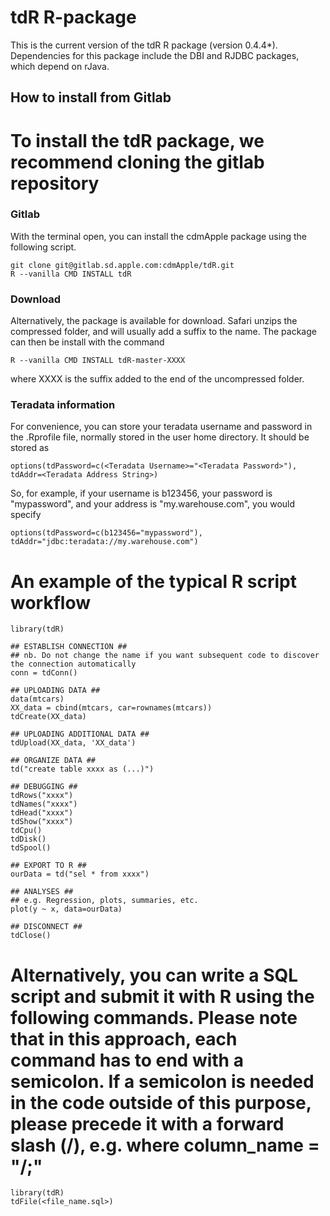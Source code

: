 # tdR R-package

This is the current version of the tdR R package (version 0.4.4\*). Dependencies for this package include the DBI and RJDBC packages, which depend on rJava.

## How to install from Gitlab ##

To install the tdR package, we recommend cloning the gitlab repository
=======

### Gitlab
With the terminal open, you can install the cdmApple package using the following script.

```shell
git clone git@gitlab.sd.apple.com:cdmApple/tdR.git
R --vanilla CMD INSTALL tdR
```

### Download
Alternatively, the package is available for download. Safari unzips the compressed folder, and will usually add a suffix to the name. The package can then be install with the command

```shell
R --vanilla CMD INSTALL tdR-master-XXXX
```

where XXXX is the suffix added to the end of the uncompressed folder.

### Teradata information
For convenience, you can store your teradata username and password in the .Rprofile file, normally stored in the user home directory. It should be stored as

```shell
options(tdPassword=c(<Teradata Username>="<Teradata Password>"), tdAddr=<Teradata Address String>)
```
So, for example, if your username is b123456, your password is "mypassword", and your address is "my.warehouse.com", you would specify 
```shell
options(tdPassword=c(b123456="mypassword"), tdAddr="jdbc:teradata://my.warehouse.com")
```

An example of the typical R script workflow
=======
```
library(tdR)

## ESTABLISH CONNECTION ##
## nb. Do not change the name if you want subsequent code to discover the connection automatically
conn = tdConn()

## UPLOADING DATA ##
data(mtcars)
XX_data = cbind(mtcars, car=rownames(mtcars)) 
tdCreate(XX_data)

## UPLOADING ADDITIONAL DATA ##
tdUpload(XX_data, 'XX_data')

## ORGANIZE DATA ##
td("create table xxxx as (...)")

## DEBUGGING ##
tdRows("xxxx")
tdNames("xxxx")
tdHead("xxxx")
tdShow("xxxx")
tdCpu()
tdDisk()
tdSpool()

## EXPORT TO R ##
ourData = td("sel * from xxxx")

## ANALYSES ##
## e.g. Regression, plots, summaries, etc.
plot(y ~ x, data=ourData)

## DISCONNECT ##
tdClose()
```

Alternatively, you can write a SQL script and submit it with R using the following commands. Please note that in this approach, each command has to end with a semicolon. If a semicolon is needed in the code outside of this purpose, please precede it with a forward slash (/), e.g. where column_name = "/;"
=======

```
library(tdR)
tdFile(<file_name.sql>)
```


